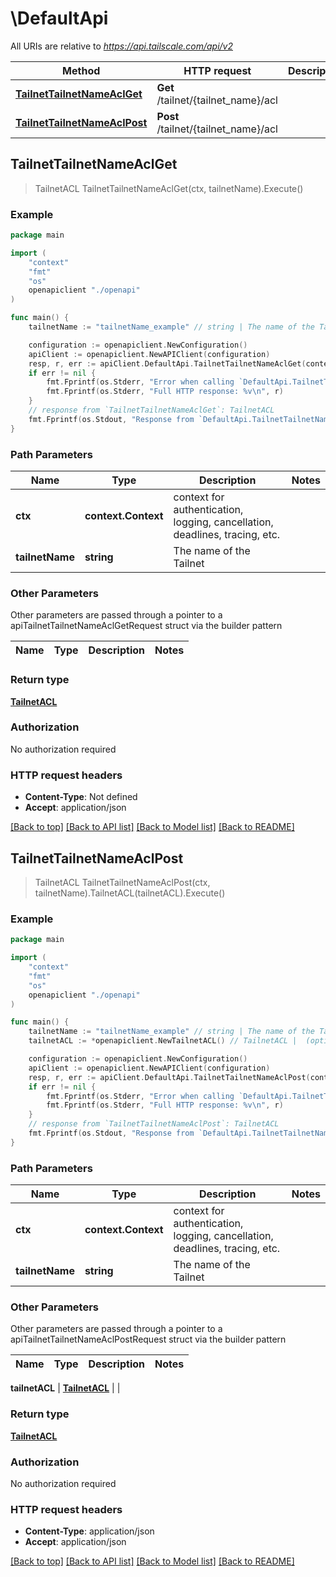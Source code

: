 # \DefaultApi

All URIs are relative to *https://api.tailscale.com/api/v2*

Method | HTTP request | Description
------------- | ------------- | -------------
[**TailnetTailnetNameAclGet**](DefaultApi.md#TailnetTailnetNameAclGet) | **Get** /tailnet/{tailnet_name}/acl | 
[**TailnetTailnetNameAclPost**](DefaultApi.md#TailnetTailnetNameAclPost) | **Post** /tailnet/{tailnet_name}/acl | 



## TailnetTailnetNameAclGet

> TailnetACL TailnetTailnetNameAclGet(ctx, tailnetName).Execute()





### Example

```go
package main

import (
    "context"
    "fmt"
    "os"
    openapiclient "./openapi"
)

func main() {
    tailnetName := "tailnetName_example" // string | The name of the Tailnet

    configuration := openapiclient.NewConfiguration()
    apiClient := openapiclient.NewAPIClient(configuration)
    resp, r, err := apiClient.DefaultApi.TailnetTailnetNameAclGet(context.Background(), tailnetName).Execute()
    if err != nil {
        fmt.Fprintf(os.Stderr, "Error when calling `DefaultApi.TailnetTailnetNameAclGet``: %v\n", err)
        fmt.Fprintf(os.Stderr, "Full HTTP response: %v\n", r)
    }
    // response from `TailnetTailnetNameAclGet`: TailnetACL
    fmt.Fprintf(os.Stdout, "Response from `DefaultApi.TailnetTailnetNameAclGet`: %v\n", resp)
}
```

### Path Parameters


Name | Type | Description  | Notes
------------- | ------------- | ------------- | -------------
**ctx** | **context.Context** | context for authentication, logging, cancellation, deadlines, tracing, etc.
**tailnetName** | **string** | The name of the Tailnet | 

### Other Parameters

Other parameters are passed through a pointer to a apiTailnetTailnetNameAclGetRequest struct via the builder pattern


Name | Type | Description  | Notes
------------- | ------------- | ------------- | -------------


### Return type

[**TailnetACL**](TailnetACL.md)

### Authorization

No authorization required

### HTTP request headers

- **Content-Type**: Not defined
- **Accept**: application/json

[[Back to top]](#) [[Back to API list]](../README.md#documentation-for-api-endpoints)
[[Back to Model list]](../README.md#documentation-for-models)
[[Back to README]](../README.md)


## TailnetTailnetNameAclPost

> TailnetACL TailnetTailnetNameAclPost(ctx, tailnetName).TailnetACL(tailnetACL).Execute()





### Example

```go
package main

import (
    "context"
    "fmt"
    "os"
    openapiclient "./openapi"
)

func main() {
    tailnetName := "tailnetName_example" // string | The name of the Tailnet
    tailnetACL := *openapiclient.NewTailnetACL() // TailnetACL |  (optional)

    configuration := openapiclient.NewConfiguration()
    apiClient := openapiclient.NewAPIClient(configuration)
    resp, r, err := apiClient.DefaultApi.TailnetTailnetNameAclPost(context.Background(), tailnetName).TailnetACL(tailnetACL).Execute()
    if err != nil {
        fmt.Fprintf(os.Stderr, "Error when calling `DefaultApi.TailnetTailnetNameAclPost``: %v\n", err)
        fmt.Fprintf(os.Stderr, "Full HTTP response: %v\n", r)
    }
    // response from `TailnetTailnetNameAclPost`: TailnetACL
    fmt.Fprintf(os.Stdout, "Response from `DefaultApi.TailnetTailnetNameAclPost`: %v\n", resp)
}
```

### Path Parameters


Name | Type | Description  | Notes
------------- | ------------- | ------------- | -------------
**ctx** | **context.Context** | context for authentication, logging, cancellation, deadlines, tracing, etc.
**tailnetName** | **string** | The name of the Tailnet | 

### Other Parameters

Other parameters are passed through a pointer to a apiTailnetTailnetNameAclPostRequest struct via the builder pattern


Name | Type | Description  | Notes
------------- | ------------- | ------------- | -------------

 **tailnetACL** | [**TailnetACL**](TailnetACL.md) |  | 

### Return type

[**TailnetACL**](TailnetACL.md)

### Authorization

No authorization required

### HTTP request headers

- **Content-Type**: application/json
- **Accept**: application/json

[[Back to top]](#) [[Back to API list]](../README.md#documentation-for-api-endpoints)
[[Back to Model list]](../README.md#documentation-for-models)
[[Back to README]](../README.md)

